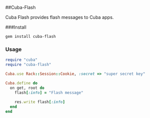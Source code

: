 ##Cuba-Flash

Cuba Flash provides flash messages to Cuba apps.

###Install

```
gem install cuba-flash
```

### Usage

```Ruby
require "cuba"
require "cuba-flash"

Cuba.use Rack::Session::Cookie, :secret => "super secret key"

Cuba.define do
  on get, root do
    flash[:info] = "Flash message"
    
    res.write flash[:info]
  end
end
```
